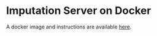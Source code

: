 # Imputation Server on Docker

A docker image and instructions are available [here](https://github.com/genepi/imputationserver-docker).
